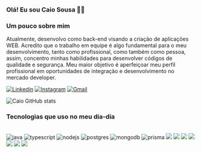 ### Olá! Eu sou Caio Sousa 👋🏼

### Um pouco sobre mim
Atualmente, desenvolvo como back-end visando a criação de aplicações WEB. Acredito que o trabalho em equipe é algo fundamental para o meu desenvolvimento, tanto como profissional, como também como pessoa, assim, concentro minhas habilidades para desenvolver códigos de qualidade e segurança. Meu maior objetivo é aperfeiçoar meu perfil profissional em oportunidades de integração e desenvolvimento no mercado developer.

[![Linkedin](	https://img.shields.io/badge/LinkedIn-0077B5?style=for-the-badge&logo=linkedin&logoColor=white)](https://www.linkedin.com/in/caio-sousa-332a57288/)
[![Instagram](	https://img.shields.io/badge/Instagram-E4405F?style=for-the-badge&logo=instagram&logoColor=white)](https://www.instagram.com/caiorocha.__/)
[![Gmail](	https://img.shields.io/badge/Gmail-D14836?style=for-the-badge&logo=gmail&logoColor=white)]( caiothalles607@gmail.com)


![Caio GitHub stats](https://github-readme-stats.vercel.app/api?username=CaioSousaa&show_icons=true&theme=synthwave)


### Tecnologias que uso no meu dia-dia

<div style="display: inline_block"><br/>
    <img aling="center" alt="java" src="https://img.shields.io/badge/Java-ED8B00?style=for-the-badge&logo=openjdk&logoColor=white">
    <img aling="center" alt="typescript" src="https://img.shields.io/badge/TypeScript-007ACC?style=for-the-badge&logo=typescript&logoColor=white">
    <img aling="center" alt="nodejs" src="https://img.shields.io/badge/Node.js-43853D?style=for-the-badge&logo=node.js&logoColor=white">
    <img aling="center" alt="postgres" src="https://img.shields.io/badge/PostgreSQL-316192?style=for-the-badge&logo=postgresql&logoColor=white">
    <img aling ="center" alt="mongodb" src="https://img.shields.io/badge/MongoDB-4EA94B?style=for-the-badge&logo=mongodb&logoColor=white">
    <img aling ="center" alt="prisma" src="https://img.shields.io/badge/Prisma-3982CE?style=for-the-badge&logo=Prisma&logoColor=white">
    <img aling ="center" src="https://img.shields.io/badge/Express.js-404D59?style=for-the-badge">
    <img aling ="center" src="https://img.shields.io/badge/Spring-6DB33F?style=for-the-badge&logo=spring&logoColor=white">
    <img aling ="center" src="https://img.shields.io/badge/C%23-239120?style=for-the-badge&logo=c-sharp&logoColor=white">
     <img aling ="center" src="https://img.shields.io/badge/C%2B%2B-00599C?style=for-the-badge&logo=c%2B%2B&logoColor=white">
     <img aling ="center" src="https://img.shields.io/badge/HTML5-E34F26?style=for-the-badge&logo=html5&logoColor=white">
     <img aling ="center" src="https://img.shields.io/badge/CSS3-1572B6?style=for-the-badge&logo=css3&logoColor=white">
     <img aling ="center" src="https://img.shields.io/badge/CSS3-1572B6?style=for-the-badge&logo=css3&logoColor=white](https://img.shields.io/badge/MySQL-00000F?style=for-the-badge&logo=mysql&logoColor=white)">
</div>
